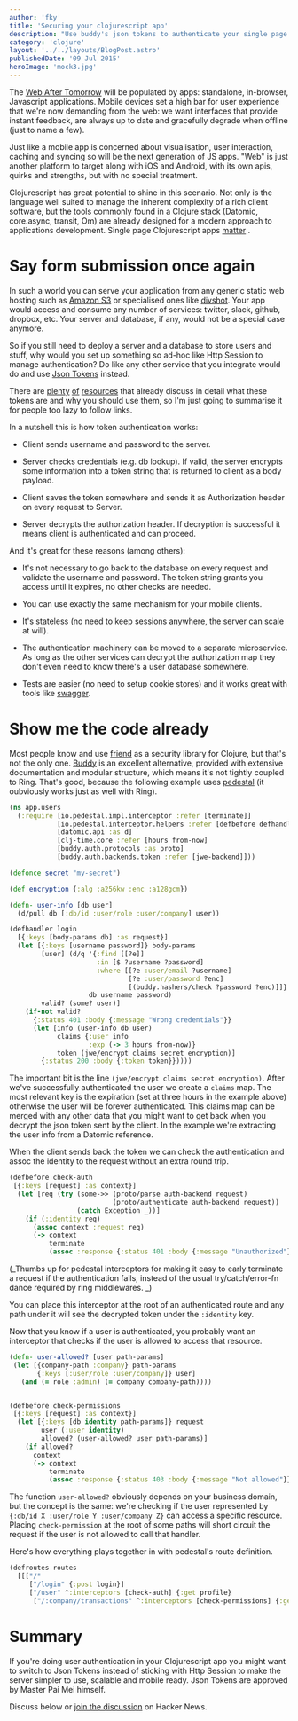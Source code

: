 ```yaml
---
author: 'fky'
title: 'Securing your clojurescript app'
description: "Use buddy's json tokens to authenticate your single page application"
category: 'clojure'
layout: '../../layouts/BlogPost.astro'
publishedDate: '09 Jul 2015'
heroImage: 'mock3.jpg'
---
```


The [Web After Tomorrow](http://tonsky.me/blog/the-web-after-tomorrow/)
will be populated by apps: standalone, in-browser, Javascript
applications. Mobile devices set a high bar for user experience that
we're now demanding from the web: we want interfaces that provide
instant feedback, are always up to date and gracefully degrade when
offline (just to name a few).

Just like a mobile app is concerned about visualisation, user
interaction, caching and syncing so will be the next generation of JS
apps. \"Web\" is just another platform to target along with iOS and
Android, with its own apis, quirks and strengths, but with no special
treatment.

Clojurescript has great potential to shine in this scenario. Not only is
the language well suited to manage the inherent complexity of a rich
client software, but the tools commonly found in a Clojure stack
(Datomic, core.async, transit, Om) are already designed for a modern
approach to applications development. Single page Clojurescript apps
[matter](https://juxt.pro/blog/posts/why-clojurescript-matters.html) .

# Say form submission once again

In such a world you can serve your application from any generic static
web hosting such as [Amazon
S3](http://docs.aws.amazon.com/AmazonS3/latest/dev/WebsiteHosting.html)
or specialised ones like [divshot](https://divshot.com/). Your app would
access and consume any number of services: twitter, slack, github,
dropbox, etc. Your server and database, if any, would not be a special
case anymore.

So if you still need to deploy a server and a database to store users
and stuff, why would you set up something so ad-hoc like Http Session to
manage authentication? Do like any other service that you integrate
would do and use [Json Tokens](http://jwt.io/) instead.

There are [plenty](https://stormpath.com/blog/token-auth-spa/)
[of](https://auth0.com/blog/2014/01/27/ten-things-you-should-know-about-tokens-and-cookies/)
[resources](http://www.slideshare.net/derekperkins/authentication-cookies-vs-jwts-and-why-youre-doing-it-wrong)
that already discuss in detail what these tokens are and why you should
use them, so I'm just going to summarise it for people too lazy to
follow links.

In a nutshell this is how token authentication works:

- Client sends username and password to the server.

- Server checks credentials (e.g. db lookup). If valid, the server
  encrypts some information into a token string that is returned to
  client as a body payload.

- Client saves the token somewhere and sends it as Authorization
  header on every request to Server.

- Server decrypts the authorization header. If decryption is
  successful it means client is authenticated and can proceed.

And it's great for these reasons (among others):

- It's not necessary to go back to the database on every request and
  validate the username and password. The token string grants you
  access until it expires, no other checks are needed.

- You can use exactly the same mechanism for your mobile clients.

- It's stateless (no need to keep sessions anywhere, the server can
  scale at will).

- The authentication machinery can be moved to a separate
  microservice. As long as the other services can decrypt the
  authorization map they don't even need to know there's a user
  database somewhere.

- Tests are easier (no need to setup cookie stores) and it works great
  with tools like [swagger](http://petstore.swagger.io/).

# Show me the code already

Most people know and use [friend](https://github.com/cemerick/friend) as
a security library for Clojure, but that's not the only one.
[Buddy](https://github.com/funcool/buddy) is an excellent alternative,
provided with extensive documentation and modular structure, which means
it's not tightly coupled to Ring. That's good, because the following
example uses [pedestal](https://github.com/pedestal/pedestal) (it
oubviously works just as well with Ring).

```clj
(ns app.users
  (:require [io.pedestal.impl.interceptor :refer [terminate]]
            [io.pedestal.interceptor.helpers :refer [defbefore defhandler]]
            [datomic.api :as d]
            [clj-time.core :refer [hours from-now]
            [buddy.auth.protocols :as proto]
            [buddy.auth.backends.token :refer [jwe-backend]]))

(defonce secret "my-secret")

(def encryption {:alg :a256kw :enc :a128gcm})

(defn- user-info [db user]
  (d/pull db [:db/id :user/role :user/company] user))

(defhandler login
  [{:keys [body-params db] :as request}]
  (let [{:keys [username password]} body-params
        [user] (d/q '{:find [[?e]]
                      :in [$ ?username ?password]
                      :where [[?e :user/email ?username]
                              [?e :user/password ?enc]
                              [(buddy.hashers/check ?password ?enc)]]}
                    db username password)
        valid? (some? user)]
    (if-not valid?
      {:status 401 :body {:message "Wrong credentials"}}
      (let [info (user-info db user)
            claims {:user info
                    :exp (-> 3 hours from-now)}
            token (jwe/encrypt claims secret encryption)]
        {:status 200 :body {:token token}}))))
```

The important bit is the line `(jwe/encrypt claims secret encryption)`.
After we've successfully authenticated the user we create a `claims`
map. The most relevant key is the expiration (set at three hours in the
example above) otherwise the user will be forever authenticated. This
claims map can be merged with any other data that you might want to get
back when you decrypt the json token sent by the client. In the example
we're extracting the user info from a Datomic reference.

When the client sends back the token we can check the authentication and
assoc the identity to the request without an extra round trip.

```clj
(defbefore check-auth
 [{:keys [request] :as context}]
  (let [req (try (some->> (proto/parse auth-backend request)
                          (proto/authenticate auth-backend request))
                 (catch Exception _))]
    (if (:identity req)
      (assoc context :request req)
      (-> context
          terminate
          (assoc :response {:status 401 :body {:message "Unauthorized"}})))))
```

(\_Thumbs up for pedestal interceptors for making it easy to early
terminate a request if the authentication fails, instead of the usual
try/catch/error-fn dance required by ring middlewares. \_)

You can place this interceptor at the root of an authenticated route and
any path under it will see the decrypted token under the `:identity`
key.

Now that you know if a user is authenticated, you probably want an
interceptor that checks if the user is allowed to access that resource.

```clj
(defn- user-allowed? [user path-params]
 (let [{company-path :company} path-params
       {:keys [:user/role :user/company]} user]
   (and (= role :admin) (= company company-path))))


(defbefore check-permissions
 [{:keys [request] :as context}]
  (let [{:keys [db identity path-params]} request
        user (:user identity)
        allowed? (user-allowed? user path-params)]
    (if allowed?
      context
      (-> context
          terminate
          (assoc :response {:status 403 :body {:message "Not allowed"}})))))
```

The function `user-allowed?` obviously depends on your business domain,
but the concept is the same: we're checking if the user represented by
`{:db/id X :user/role Y :user/company Z}` can access a specific
resource. Placing `check-permission` at the root of some paths will
short circuit the request if the user is not allowed to call that
handler.

Here's how everything plays together in with pedestal's route
definition.

```clj
(defroutes routes
  [[["/"
     ["/login" {:post login}]
     ["/user" ^:interceptors [check-auth] {:get profile}
      ["/:company/transactions" ^:interceptors [check-permissions] {:get transactions}]]]]])
```

# Summary

If you're doing user authentication in your Clojurescript app you might
want to switch to Json Tokens instead of sticking with Http Session to
make the server simpler to use, scalable and mobile ready. Json Tokens
are approved by Master Pai Mei himself.

Discuss below or [join the
discussion](https://news.ycombinator.com/item?id=9857332) on Hacker
News.
